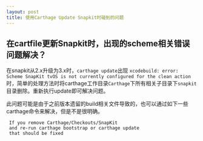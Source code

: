 ```yaml
---
layout: post
title: 使用Carthage Update Snapkit时碰到的问题
---
```


## 在cartfile更新Snapkit时，出现的scheme相关错误问题解决？
在snapkit从2.x升级为3.x时，`carthage update`出现 `xcodebuild: error: Scheme SnapKit tvOS is not currently configured for the clean action`时，简单的处理方法时将carthage工作目录`Carthage`下所有相关子目录下`snapkit`目录删除。重新执行update即可解决问题。

此问题可能是由于之前版本遗留的build相关文件导致的，也可以通过如下一些carthage命令来解决，但是不是很明确。

```
 If you remove Carthage/Checkouts/SnapKit 
 and re-run carthage bootstrap or carthage update 
 that should be fixed 
```

